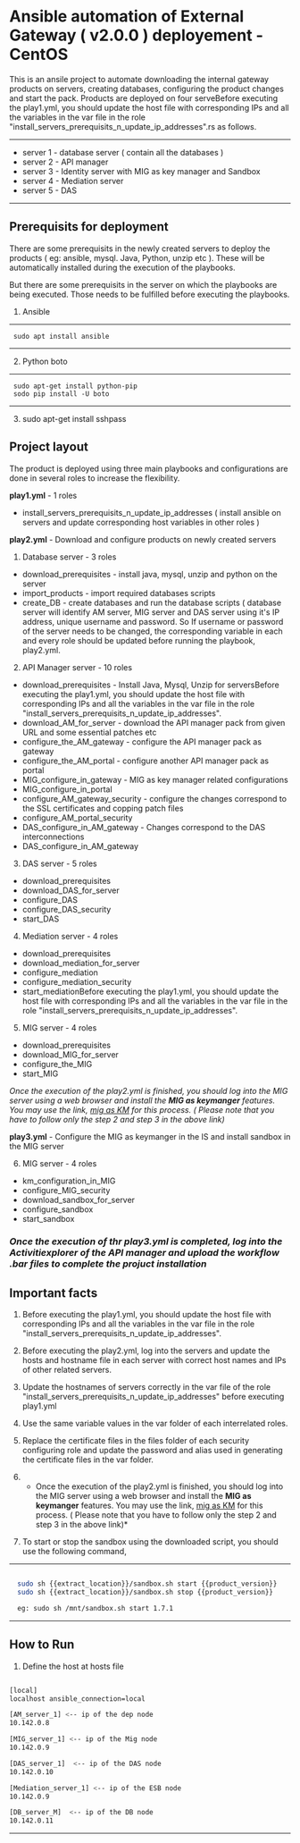 # Ansible automation of External Gateway ( v2.0.0 ) deployement - CentOS

This is an ansile project to automate downloading the internal gateway products on servers, creating databases, configuring the product changes and start the pack. Products are deployed on four serveBefore executing the play1.yml, you should update the host file with corresponding IPs and all the variables in the var file in the role "install_servers_prerequisits_n_update_ip_addresses".rs as follows.

---
* server 1 - database server ( contain all the databases )
* server 2 - API manager
* server 3 - Identity server with MIG as key manager and Sandbox
* server 4 - Mediation server
* server 5 - DAS
---


## Prerequisits for deployment
There are some prerequisits in the newly created servers to deploy the products ( eg: ansible, mysql. Java, Python, unzip etc ). These will be automatically installed during the execution of the playbooks.

But there are some prerequisits in the server on which the playbooks are being executed. Those needs to be fulfilled before executing the playbooks.
  
  1. Ansible
  --- 
     sudo apt install ansible
  ---
  2. Python boto
  ---
     sudo apt-get install python-pip 
     sodo pip install -U boto
  --- 
  3. sudo apt-get install sshpass



## Project layout

The product is deployed using three main playbooks and configurations are done in several roles to increase the flexibility.


**play1.yml** - 1 roles
 - install_servers_prerequisits_n_update_ip_addresses ( install ansible on servers and update corresponding host variables in other roles )

**play2.yml** - Download and configure products on newly created servers

1.  Database server - 3 roles
 - download_prerequisites - install java, mysql, unzip and python on the server
 - import_products - import required databases scripts
 - create_DB - create databases and run the database scripts ( database server will identify AM server, MIG server and DAS server using it's IP address, unique username and password. So If username or password of the server needs to be changed, the corresponding variable in each and every role should be updated before running the playbook, play2.yml.

2.  API Manager server - 10 roles
 - download_prerequisites - Install Java, Mysql, Unzip for serversBefore executing the play1.yml, you should update the host file with corresponding IPs and all the variables in the var file in the role "install_servers_prerequisits_n_update_ip_addresses".
 - download_AM_for_server - download the API manager pack from given URL and some essential patches etc
 - configure_the_AM_gateway - configure the API manager pack as gateway
 - configure_the_AM_portal - configure another API manager pack as portal
 - MIG_configure_in_gateway - MIG as key manager related configurations
 - MIG_configure_in_portal
 - configure_AM_gateway_security - configure the changes correspond to the SSL certificates and copping patch files
 - configure_AM_portal_security
 - DAS_configure_in_AM_gateway - Changes correspond to the DAS interconnections
 - DAS_configure_in_AM_gateway


3.  DAS server - 5 roles
 - download_prerequisites
 - download_DAS_for_server
 - configure_DAS
 - configure_DAS_security
 - start_DAS

4.  Mediation server - 4 roles
 - download_prerequisites
 - download_mediation_for_server
 - configure_mediation
 - configure_mediation_security
 - start_mediationBefore executing the play1.yml, you should update the host file with corresponding IPs and all the variables in the var file in the role "install_servers_prerequisits_n_update_ip_addresses".

5.  MIG server - 4 roles
 - download_prerequisites
 - download_MIG_for_server
 - configure_the_MIG
 - start_MIG


*Once the execution of the play2.yml is finished, you should log into the MIG server using a web browser and install the **MIG as keymanger** features. You may use the link, 
[mig as KM](http://docs.wso2telco.com/display/HG/Configuring+MIG) 
for this process. ( Please note that you have to follow only the step 2 and step 3 in the above link)*

**play3.yml** - Configure the MIG as keymanger in the IS and install sandbox in the MIG server

6.  MIG server - 4 roles
 - km_configuration_in_MIG
 - configure_MIG_security
 - download_sandbox_for_server
 - configure_sandbox
 - start_sandbox

### *Once the execution of thr play3.yml is completed, log into the Activitiexplorer of the API manager and upload the workflow .bar files to complete the projuct installation*


## Important facts

1. Before executing the play1.yml, you should update the host file with corresponding IPs and all the variables in the var file in the role "install_servers_prerequisits_n_update_ip_addresses".

2. Before executing the play2.yml, log into the servers and update the hosts and hostname file in each server with correct host names and IPs of other related servers.

3. Update the hostnames of servers correctly in the var file of the role "install_servers_prerequisits_n_update_ip_addresses" before executing play1.yml

4. Use the same variable values in the var folder of each interrelated roles.

5. Replace the certificate files in the files folder of each security configuring role and update the password and alias used in generating the certificate files in the var folder.

6. * Once the execution of the play2.yml is finished, you should log into the MIG server using a web browser and install the **MIG as keymanger** features. You may use the link,
[mig as KM](http://docs.wso2telco.com/display/HG/Configuring+MIG)
for this process. ( Please note that you have to follow only the step 2 and step 3 in the above link)*

7. To start or stop the sandbox using the downloaded script, you should use the following command,
---
```sh

  sudo sh {{extract_location}}/sandbox.sh start {{product_version}}
  sudo sh {{extract_location}}/sandbox.sh stop {{product_version}}

  eg: sudo sh /mnt/sandbox.sh start 1.7.1
```
---

## How to Run
1. Define the host at hosts file
```sh

[local]
localhost ansible_connection=local

[AM_server_1] <-- ip of the dep node
10.142.0.8  

[MIG_server_1] <-- ip of the Mig node
10.142.0.9

[DAS_server_1]  <-- ip of the DAS node
10.142.0.10

[Mediation_server_1] <-- ip of the ESB node
10.142.0.9

[DB_server_M]  <-- ip of the DB node
10.142.0.11
```
---
